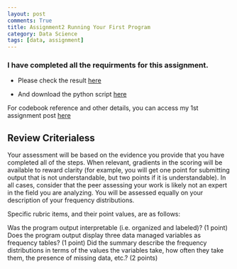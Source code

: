 ```yaml
---
layout: post
comments: True
title: Assignment2 Running Your First Program
category: Data Science
tags: [data, assignment]
---
```


### I have completed all the requirments for this assignment. 


* Please check the result [here](https://dl.dropboxusercontent.com/u/49272502/TempDataScienceCourse/Assignment2/index.html)

<!--break-->

* And download the python script [here](https://dl.dropboxusercontent.com/u/49272502/TempDataScienceCourse/Assignment2/firstPyProGapMinderAssign.py)

For codebook reference and other details, you can access my 1st assignment post [here](http://jizongl.github.io/data%20science/2015/09/19/Data-Management-Assignment1/)


## Review Criterialess 

Your assessment will be based on the evidence you provide that you have completed all of the steps. When relevant, gradients in the scoring will be available to reward clarity (for example, you will get one point for submitting output that is not understandable, but two points if it is understandable). In all cases, consider that the peer assessing your work is likely not an expert in the field you are analyzing. You will be assessed equally on your description of your frequency distributions.

Specific rubric items, and their point values, are as follows: 

Was the program output interpretable (i.e. organized and labeled)? (1 point)
Does the program output display three data managed variables as frequency tables? (1 point)
Did the summary describe the frequency distributions in terms of the values the variables take, how often they take them, the presence of missing data, etc.? (2 points)